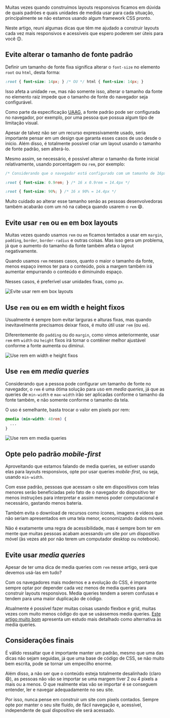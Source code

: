 Muitas vezes quando construímos layouts responsivos ficamos em dúvida de quais padrões e quais unidades de medida usar para cada situação, principalmente se não estamos usando algum framework CSS pronto.

Neste artigo, reuni algumas dicas que têm me ajudado a construir layouts cada vez mais responsivos e acessíveis que espero poderem ser úteis para você 😊.

## Evite alterar o tamanho de fonte padrão

Definir um tamanho de fonte fixa significa alterar o `font-size` no elemento `root` ou `html`, desta forma:

```css
:root { font-size: 14px; } /* OU */ html { font-size: 14px; }
```

Isso afeta a unidade `rem`, mas não somente isso, alterar o tamanho da fonte no elemento raiz impede que o tamanho de fonte do navegador seja configurável.

Como parte da especificação [UAAG](https://www.w3.org/TR/WAI-USERAGENT/guidelines.html#tech-configure-text-scale), a fonte padrão pode ser configurada no navegador, por exemplo, por uma pessoa que possua algum tipo de limitação visual.

Apesar de talvez não ser um recurso expressivamente usado, seria importante pensar em um design que garanta esses casos de uso desde o início. Além disso, é totalmente possível criar um layout usando o tamanho de fonte padrão, sem alterá-lo.

Mesmo assim, se necessário, é possível alterar o tamanho da fonte inicial relativamente, usando porcentagem ou `rem`, por exemplo:

```css
/* Considerando que o navegador está configurado com um tamanho de 16px */

:root { font-size: 0.9rem; } /* 16 x 0.9rem = 14.4px */

:root { font-size: 90%; } /* 16 x 90% = 14.4px */
```

Muito cuidado ao alterar esse tamanho senão as pessoas desenvolvedoras também acabarão com um nó na cabeça quando usarem o `rem` 😄.

## Evite usar `rem` ou `em` em box layouts

Muitas vezes quando usamos `rem` ou `em` ficamos tentados a usar em `margin`, `padding`, `border`, `border-radius` e outras coisas. Mas isso gera um problema, já que o aumento do tamanho da fonte também afeta o layout negativamente.

Quando usamos `rem` nesses casos, quanto o maior o tamanho da fonte, menos espaço iremos ter para o conteúdo, pois a margem também irá aumentar empurrando o conteúdo e diminuindo espaço.

Nesses casos, é preferível usar unidades fixas, como `px`.

![Evite usar rem em box layouts](/assets/blog/tips-of-responsiveness-with-accessibility-in-web/prevent-using-rem-in-box-layouts.webp)

## Use `rem` ou `em` em width e height fixos

Usualmente é sempre bom evitar larguras e alturas fixas, mas quando inevitavelmente precisamos deixar fixos, é muito útil usar `rem` (ou `em`).

Diferentemente do `padding` ou do `margin`, como vimos anteriormente, usar `rem` em `width` ou `height` fixos irá tornar o contêiner melhor ajustável conforme a fonte aumenta ou diminui.

![Use rem em width e height fixos](/assets/blog/tips-of-responsiveness-with-accessibility-in-web/use-rem-in-fixed-width-and-height.webp)

## Use `rem` em _media queries_

Considerando que a pessoa pode configurar um tamanho de fonte no navegador, o `rem` é uma ótima solução para uso em _media queries_, já que as queries de `min-width` e `max-width` irão ser aplicadas conforme o tamanho da fonte também, e não somente conforme o tamanho da tela.

O uso é semelhante, basta trocar o valor em pixels por rem:
```css
@media (min-width: 48rem) {
  ...
}
```

![Use rem em media queries](/assets/blog/tips-of-responsiveness-with-accessibility-in-web/use-rem-in-media-queries.webp)

## Opte pelo padrão _mobile-first_

Aproveitando que estamos falando de media queries, se estiver usando elas para layouts responsivos, opte por usar queries _mobile-first_, ou seja, usando `min-width`.

Com esse padrão, pessoas que acessam o site em dispositivos com telas menores serão beneficiadas pelo fato de o navegador do dispositivo ter menos instruções para interpretar e assim menos poder computacional é necessário, gastando menos bateria.

Também evita o download de recursos como ícones, imagens e vídeos que não seriam apresentados em uma tela menor, economizando dados móveis.

Não é exatamente uma regra de acessibilidade, mas é sempre bom ter em mente que muitas pessoas acabam acessando um site por um dispositivo móvel (às vezes até por não terem um computador desktop ou notebook).

## Evite usar _media queries_

Apesar de ter uma dica de media queries com `rem` nesse artigo, será que devemos usá-las em tudo?

Com os navegadores mais modernos e a evolução do CSS, é importante sempre optar por depender cada vez menos de media queries para construir layouts responsivos. Media queries tendem a serem confusas e tendem para uma maior duplicação de código.

Atualmente é possível fazer muitas coisas usando flexbox e grid, muitas vezes com muito menos código do que se usássemos media queries. [Este artigo muito bom](https://css-tricks.com/responsive-layouts-fewer-media-queries/) apresenta um estudo mais detalhado como alternativa às media queries.

## Considerações finais

É válido ressaltar que é importante manter um padrão, mesmo que uma das dicas não sejam seguidas, já que uma base de código de CSS, se não muito bem escrita, pode se tornar um empecilho enorme.

Além disso, a não ser que o conteúdo esteja totalmente desalinhado (claro 😄), as pessoas não vão se importar se uma margem tiver 2 ou 4 pixels a mais ou a menos. O que realmente elas vão se importar é se conseguem entender, ler e navegar adequadamente no seu site.

Por isso, nunca pense em construir um site com pixels contados. Sempre opte por manter o seu site fluído, de fácil navegação e, acessível, independente de qual dispositivo ele será acessado.
